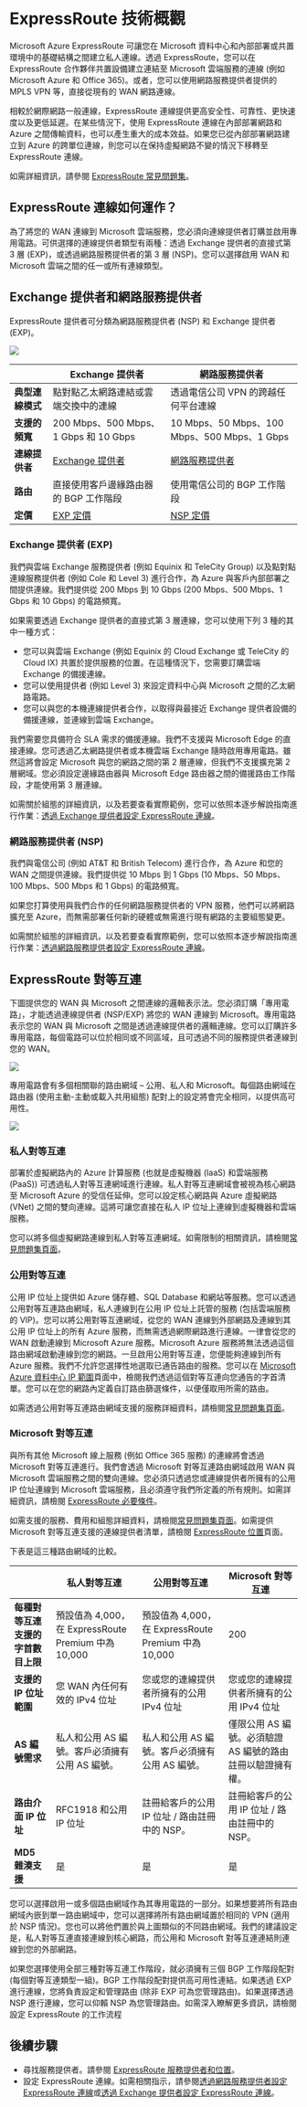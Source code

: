 <properties 
   pageTitle="ExpressRoute 簡介 | Microsoft Azure"
   description="此頁面提供 ExpressRoute 服務的概觀，包括 ExpressRoute 連線的運作方式；使用 Exchange 提供者和網路服務提供者；以及 ExpressRoute 公開、私人和 Microsoft 對等互連。"
   documentationCenter="na"
   services="expressroute"
   authors="cherylmc"
   manager="adinah"
   editor="tysonn"/>
<tags 
   ms.service="expressroute"
   ms.devlang="na"
   ms.topic="article" 
   ms.tgt_pltfrm="na"
   ms.workload="infrastructure-services" 
   ms.date="06/15/2015"
   ms.author="cherylmc"/>

# ExpressRoute 技術概觀

Microsoft Azure ExpressRoute 可讓您在 Microsoft 資料中心和內部部署或共置環境中的基礎結構之間建立私人連線。透過 ExpressRoute，您可以在 ExpressRoute 合作夥伴共置設備建立連結至 Microsoft 雲端服務的連線 (例如 Microsoft Azure 和 Office 365)。或者，您可以使用網路服務提供者提供的 MPLS VPN 等，直接從現有的 WAN 網路連線。
 
相較於網際網路一般連線，ExpressRoute 連線提供更高安全性、可靠性、更快速度以及更低延遲。在某些情況下，使用 ExpressRoute 連線在內部部署網路和 Azure 之間傳輸資料，也可以產生重大的成本效益。如果您已從內部部署網路建立到 Azure 的跨單位連線，則您可以在保持虛擬網路不變的情況下移轉至 ExpressRoute 連線。

如需詳細資訊，請參閱 [ExpressRoute 常見問題集](expressroute-faqs.md)。

## ExpressRoute 連線如何運作？

為了將您的 WAN 連線到 Microsoft 雲端服務，您必須向連線提供者訂購並啟用專用電路。可供選擇的連線提供者類型有兩種：透過 Exchange 提供者的直接式第 3 層 (EXP)，或透過網路服務提供者的第 3 層 (NSP)。您可以選擇啟用 WAN 和 Microsoft 雲端之間的任一或所有連線類型。

## Exchange 提供者和網路服務提供者
ExpressRoute 提供者可分類為網路服務提供者 (NSP) 和 Exchange 提供者 (EXP)。

![](./media/expressroute-introduction/expressroute-nsp-exp.png)


| |**Exchange 提供者**|**網路服務提供者**|
|---|---|---|
|**典型連線模式**| 點對點乙太網路連結或雲端交換中的連線 | 透過電信公司 VPN 的跨越任何平台連線 |
|**支援的頻寬**|200 Mbps、500 Mbps、1 Gbps 和 10 Gbps|10 Mbps、50 Mbps、100 Mbps、500 Mbps、1 Gbps|
|**連線提供者**|[Exchange 提供者](expressroute-locations.md)|[網路服務提供者](expressroute-locations.md)|
|**路由**|直接使用客戶邊緣路由器的 BGP 工作階段| 使用電信公司的 BGP 工作階段|
|**定價**|[EXP 定價](http://azure.microsoft.com/pricing/details/expressroute/)|[NSP 定價](http://azure.microsoft.com/pricing/details/expressroute/)|

### Exchange 提供者 (EXP)
我們與雲端 Exchange 服務提供者 (例如 Equinix 和 TeleCity Group) 以及點對點連線服務提供者 (例如 Cole 和 Level 3) 進行合作，為 Azure 與客戶內部部署之間提供連線。我們提供從 200 Mbps 到 10 Gbps (200 Mbps、500 Mbps、1 Gbps 和 10 Gbps) 的電路頻寬。

如果需要透過 Exchange 提供者的直接式第 3 層連線，您可以使用下列 3 種的其中一種方式：

- 您可以與雲端 Exchange (例如 Equinix 的 Cloud Exchange 或 TeleCity 的 Cloud IX) 共置於提供服務的位置。在這種情況下，您需要訂購雲端 Exchange 的備援連線。 
- 您可以使用提供者 (例如 Level 3) 來設定資料中心與 Microsoft 之間的乙太網路電路。 
- 您可以與您的本機連線提供者合作，以取得與最接近 Exchange 提供者設備的備援連線，並連線到雲端 Exchange。

我們需要您具備符合 SLA 需求的備援連線。我們不支援與 Microsoft Edge 的直接連線。您可透過乙太網路提供者或本機雲端 Exchange 隨時啟用專用電路。雖然這將會設定 Microsoft 與您的網路之間的第 2 層連線，但我們不支援擴充第 2 層網域。您必須設定邊緣路由器與 Microsoft Edge 路由器之間的備援路由工作階段，才能使用第 3 層連線。

如需關於組態的詳細資訊，以及若要查看實際範例，您可以依照本逐步解說指南進行作業：[透過 Exchange 提供者設定 ExpressRoute 連線](expressroute-configuring-exps.md)。


### 網路服務提供者 (NSP)

我們與電信公司 (例如 AT&T 和 British Telecom) 進行合作，為 Azure 和您的 WAN 之間提供連線。我們提供從 10 Mbps 到 1 Gbps (10 Mbps、50 Mbps、100 Mbps、500 Mbps 和 1 Gbps) 的電路頻寬。

如果您打算使用與我們合作的任何網路服務提供者的 VPN 服務，他們可以將網路擴充至 Azure，而無需部署任何新的硬體或無需進行現有網路的主要組態變更。

如需關於組態的詳細資訊，以及若要查看實際範例，您可以依照本逐步解說指南進行作業：[透過網路服務提供者設定 ExpressRoute 連線](expressroute-configuring-nsps.md)。

## ExpressRoute 對等互連
下圖提供您的 WAN 與 Microsoft 之間連線的邏輯表示法。您必須訂購「專用電路」，才能透過連線提供者 (NSP/EXP) 將您的 WAN 連線到 Microsoft。專用電路表示您的 WAN 與 Microsoft 之間是透過連線提供者的邏輯連線。您可以訂購許多專用電路，每個電路可以位於相同或不同區域，且可透過不同的服務提供者連線到您的 WAN。

![](./media/expressroute-introduction/expressroute-basic.png)

專用電路會有多個相關聯的路由網域 – 公用、私人和 Microsoft。每個路由網域在路由器 (使用主動-主動或載入共用組態) 配對上的設定將會完全相同，以提供高可用性。

![](./media/expressroute-introduction/expressroute-peerings.png)


### 私人對等互連
部署於虛擬網路內的 Azure 計算服務 (也就是虛擬機器 (IaaS) 和雲端服務 (PaaS)) 可透過私人對等互連網域進行連線。私人對等互連網域會被視為核心網路至 Microsoft Azure 的受信任延伸。您可以設定核心網路與 Azure 虛擬網路 (VNet) 之間的雙向連線。這將可讓您直接在私人 IP 位址上連線到虛擬機器和雲端服務。

您可以將多個虛擬網路連線到私人對等互連網域。如需限制的相關資訊，請檢閱[常見問題集頁面](expressroute-faqs.md)。
  

### 公用對等互連
公用 IP 位址上提供如 Azure 儲存體、SQL Database 和網站等服務。您可以透過公用對等互連路由網域，私人連線到在公用 IP 位址上託管的服務 (包括雲端服務的 VIP)。您可以將公用對等互連網域，從您的 WAN 連線到外部網路及連線到其公用 IP 位址上的所有 Azure 服務，而無需透過網際網路進行連線。一律會從您的 WAN 啟動連線到 Microsoft Azure 服務。Microsoft Azure 服務將無法透過這個路由網域啟動連線到您的網路。一旦啟用公用對等互連，您便能夠連線到所有 Azure 服務。我們不允許您選擇性地選取已通告路由的服務。您可以在 [Microsoft Azure 資料中心 IP 範圍](http://www.microsoft.com/download/details.aspx?id=41653)頁面中，檢閱我們透過這個對等互連向您通告的字首清單。您可以在您的網路內定義自訂路由篩選條件，以便僅取用所需的路由。

如需透過公用對等互連路由網域支援的服務詳細資料，請檢閱[常見問題集頁面](expressroute-faqs.md)。
 
### Microsoft 對等互連
與所有其他 Microsoft 線上服務 (例如 Office 365 服務) 的連線將會透過 Microsoft 對等互連進行。我們會透過 Microsoft 對等互連路由網域啟用 WAN 與 Microsoft 雲端服務之間的雙向連線。您必須只透過您或連線提供者所擁有的公用 IP 位址連線到 Microsoft 雲端服務，且必須遵守我們所定義的所有規則。如需詳細資訊，請檢閱 [ExpressRoute 必要條件](expressroute-prerequisites.md)。

如需支援的服務、費用和組態詳細資料，請檢閱[常見問題集頁面](expressroute-faqs.md)。如需提供 Microsoft 對等互連支援的連線提供者清單，請檢閱 [ExpressRoute 位置](expressroute-locations.md)頁面。


下表是這三種路由網域的比較。

||**私人對等互連**|**公用對等互連**|**Microsoft 對等互連**|
|---|---|---|---|
|**每種對等互連支援的字首數目上限**|預設值為 4,000，在 ExpressRoute Premium 中為 10,000 |預設值為 4,000，在 ExpressRoute Premium 中為 10,000 |200|
|**支援的 IP 位址範圍**|您 WAN 內任何有效的 IPv4 位址 |您或您的連線提供者所擁有的公用 IPv4 位址 |您或您的連線提供者所擁有的公用 IPv4 位址|
|**AS 編號需求**|私人和公用 AS 編號。客戶必須擁有公用 AS 編號。| 私人和公用 AS 編號。客戶必須擁有公用 AS 編號。| 僅限公用 AS 編號。必須驗證 AS 編號的路由註冊以驗證擁有權。|
|**路由介面 IP 位址**|RFC1918 和公用 IP 位址|註冊給客戶的公用 IP 位址 / 路由註冊中的 NSP。| 註冊給客戶的公用 IP 位址 / 路由註冊中的 NSP。|
|**MD5 雜湊支援**| 是|是|是|

您可以選擇啟用一或多個路由網域作為其專用電路的一部分。如果想要將所有路由網域內嵌到單一路由網域中，您可以選擇將所有路由網域置於相同的 VPN (適用於 NSP 情況)。您也可以將他們置於與上圖類似的不同路由網域。我們的建議設定是，私人對等互連直接連線到核心網路，而公用和 Microsoft 對等互連連結則連線到您的外部網路。
 
如果您選擇使用全部三種對等互連工作階段，就必須擁有三個 BGP 工作階段配對 (每個對等互連類型一組)。BGP 工作階段配對提供高可用性連結。如果透過 EXP 進行連線，您將負責設定和管理路由 (除非 EXP 可為您管理路由)。如果選擇透過 NSP 進行連線，您可以仰賴 NSP 為您管理路由。如需深入瞭解更多資訊，請檢閱設定 ExpressRoute 的工作流程


## 後續步驟

- 尋找服務提供者。請參閱 [ExpressRoute 服務提供者和位置](expressroute-locations.md)。
- 設定 ExpressRoute 連線。如需相關指示，請參閱[透過網路服務提供者設定 ExpressRoute 連線](expressroute-configuring-nsps.md)或[透過 Exchange 提供者設定 ExpressRoute 連線](expressroute-configuring-exps.md)。 

<!------HONumber=July15_HO4-->